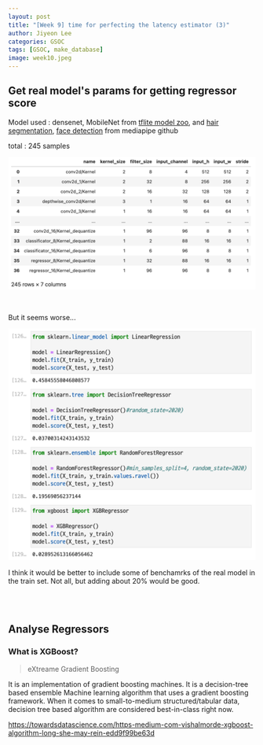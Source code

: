 ```yaml
---
layout: post
title: "[Week 9] time for perfecting the latency estimator (3)"
author: Jiyeon Lee
categories: GSOC
tags: [GSOC, make_database]
image: week10.jpeg
---
```


## Get real model's params for getting regressor score

Model used : densenet, MobileNet from [tflite model zoo](https://www.tensorflow.org/lite/guide/hosted_models?hl=ko), and [hair segmentation](https://github.com/google/mediapipe/blob/master/mediapipe/models/hair_segmentation.tflite), [face detection](https://github.com/google/mediapipe/blob/master/mediapipe/modules/face_detection/face_detection_short_range.tflite) from mediapipe github

total : 245 samples

![img](assets/img/week10/img1.png)

<br/>

But it seems worse... 

![img](assets/img/week10/img2.png)

I think it would be better to include some of benchamrks of the real model in the train set. Not all, but adding about 20% would be good. 

<br/><br/>

## Analyse Regressors

### What is XGBoost?

> eXtreame Gradient Boosting

It is an implementation of gradient boosting machines. It is a decision-tree based ensemble Machine learning algorithm that uses a gradient boosting framework. When it comes to small-to-medium structured/tabular data, decision tree based algorithm are considered best-in-class right now. 

<https://towardsdatascience.com/https-medium-com-vishalmorde-xgboost-algorithm-long-she-may-rein-edd9f99be63d>